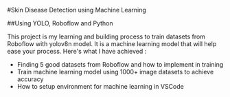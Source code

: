 #Skin Disease Detection using Machine Learning

##Using YOLO, Roboflow and Python

This project is my learning and building process to train datasets from Roboflow with yolov8n model. It is a machine learning model that will help ease your process. 
Here's what I have achieved :

  * Finding 5 good datasets from Roboflow and how to implement in training
  * Train machine learning model using 1000+ image datasets to achieve accuracy
  * How to setup environment for machine learning in VSCode

